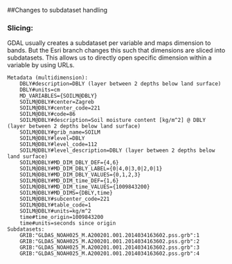 ##Changes to subdataset handling

### Slicing:

GDAL usually creates a subdataset per variable and maps dimension to bands. But the Esri branch changes this such that dimensions are sliced into subdatasets. This allows us to directly open specific dimension within a variable by using URLs.

    Metadata (multidimension):
        DBLY#description=DBLY (layer between 2 depths below land surface)
        DBLY#units=cm
        MD_VARIABLES={SOILM@DBLY}
        SOILM@DBLY#center=Zagreb
        SOILM@DBLY#center_code=221
        SOILM@DBLY#code=86
        SOILM@DBLY#description=Soil moisture content [kg/m^2] @ DBLY (layer between 2 depths below land surface)
        SOILM@DBLY#grib_name=SOILM
        SOILM@DBLY#level=DBLY
        SOILM@DBLY#level_code=112
        SOILM@DBLY#level_description=DBLY (layer between 2 depths below land surface)
        SOILM@DBLY#MD_DIM_DBLY_DEF={4,6}
        SOILM@DBLY#MD_DIM_DBLY_LABEL={0|4,0|3,0|2,0|1}
        SOILM@DBLY#MD_DIM_DBLY_VALUES={0,1,2,3}
        SOILM@DBLY#MD_DIM_time_DEF={1,6}
        SOILM@DBLY#MD_DIM_time_VALUES={1009843200}
        SOILM@DBLY#MD_DIMS={DBLY,time}
        SOILM@DBLY#subcenter_code=221
        SOILM@DBLY#table_code=1
        SOILM@DBLY#units=kg/m^2
        time#time_origin=1009843200
        time#units=seconds since origin
    Subdatasets:
        GRIB:"GLDAS_NOAH025_M.A200201.001.2014034163602.pss.grb":1
        GRIB:"GLDAS_NOAH025_M.A200201.001.2014034163602.pss.grb":2
        GRIB:"GLDAS_NOAH025_M.A200201.001.2014034163602.pss.grb":3
        GRIB:"GLDAS_NOAH025_M.A200201.001.2014034163602.pss.grb":4
